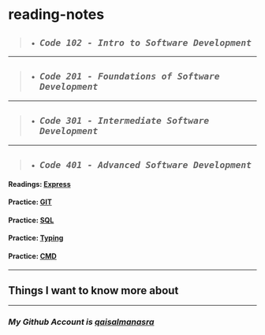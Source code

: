 # **reading-notes**

> - ## ***`Code 102 - Intro to Software Development`***

***
>
> - ## ***`Code 201 - Foundations of Software Development`***

***
>
> - ## ***`Code 301 - Intermediate Software Development`***

***
>
> - ## ***`Code 401 - Advanced Software Development`***
#### Readings: [Express](/advance/Express.md)
#### Practice: [GIT](/advance/git.md)
#### Practice: [SQL](/advance/sql.md)
#### Practice: [Typing](/advance/typing.md)
#### Practice: [CMD](/advance/Practiseinterminal.md)

***
## Things I want to know more about

***

### *My Github Account is [qaisalmanasra](https://github.com/qaisalmanasra)*